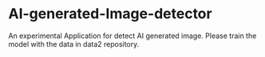 # AI-generated-Image-detector
An experimental Application for detect AI generated image. 
Please train the model with  the data in data2 repository.

